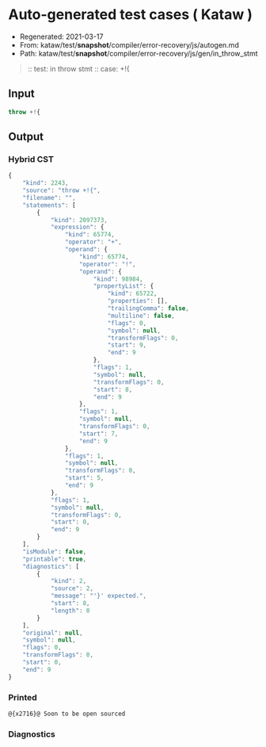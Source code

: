 # Auto-generated test cases ( Kataw )
- Regenerated: 2021-03-17
- From: kataw/test/__snapshot__/compiler/error-recovery/js/autogen.md
- Path: kataw/test/__snapshot__/compiler/error-recovery/js/gen/in_throw_stmt
> :: test: in throw stmt
> :: case: +!{
## Input

`````js
throw +!{
`````

## Output

### Hybrid CST

```javascript
{
    "kind": 2243,
    "source": "throw +!{",
    "filename": "",
    "statements": [
        {
            "kind": 2097373,
            "expression": {
                "kind": 65774,
                "operator": "+",
                "operand": {
                    "kind": 65774,
                    "operator": "!",
                    "operand": {
                        "kind": 98984,
                        "propertyList": {
                            "kind": 65722,
                            "properties": [],
                            "trailingComma": false,
                            "multiline": false,
                            "flags": 0,
                            "symbol": null,
                            "transformFlags": 0,
                            "start": 9,
                            "end": 9
                        },
                        "flags": 1,
                        "symbol": null,
                        "transformFlags": 0,
                        "start": 8,
                        "end": 9
                    },
                    "flags": 1,
                    "symbol": null,
                    "transformFlags": 0,
                    "start": 7,
                    "end": 9
                },
                "flags": 1,
                "symbol": null,
                "transformFlags": 0,
                "start": 5,
                "end": 9
            },
            "flags": 1,
            "symbol": null,
            "transformFlags": 0,
            "start": 0,
            "end": 9
        }
    ],
    "isModule": false,
    "printable": true,
    "diagnostics": [
        {
            "kind": 2,
            "source": 2,
            "message": "'}' expected.",
            "start": 8,
            "length": 0
        }
    ],
    "original": null,
    "symbol": null,
    "flags": 0,
    "transformFlags": 0,
    "start": 0,
    "end": 9
}
```

### Printed

```javascript
@{x2716}@ Soon to be open sourced
```

### Diagnostics

```javascript

```


